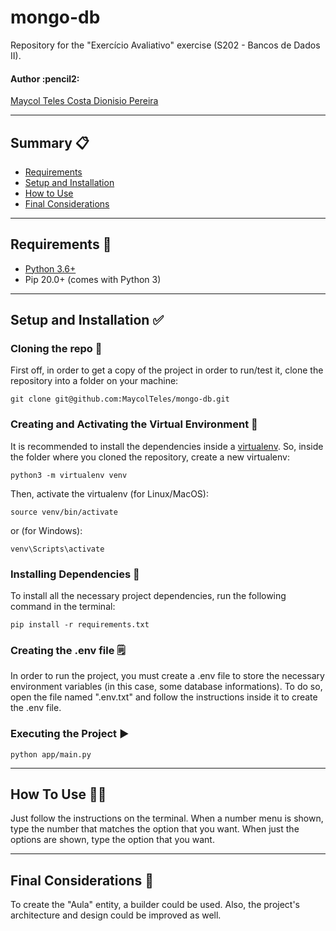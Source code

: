 # mongo-db
Repository for the "Exercício Avaliativo" exercise (S202 - Bancos de Dados II).

<h4 align="left"> 
	Author :pencil2:
</h4>

<p align="left">
 <a href="https://github.com/MaycolTeles">Maycol Teles Costa Dionisio Pereira</a> 
</p>

*********************

## Summary :clipboard:

* [Requirements](#requirements)
* [Setup and Installation](#setup-installation)
* [How to Use](#how-to-use)
* [Final Considerations](#final-considerations)

*********************
##  Requirements :pencil: <a name="requirements"></a>

* [Python 3.6+](https://www.python.org/)
* Pip 20.0+ (comes with Python 3)

*********************
##  Setup and Installation :white_check_mark: <a name="setup-installation"></a>

### Cloning the repo :file_folder:
First off, in order to get a copy of the project in order to run/test it, clone the repository into a folder on your machine:

```
git clone git@github.com:MaycolTeles/mongo-db.git
```

### Creating and Activating the Virtual Environment :open_file_folder:
It is recommended to install the dependencies inside a [virtualenv](https://docs.python.org/3/tutorial/venv.html). So, inside the folder where you cloned the repository, create a new virtualenv:

```
python3 -m virtualenv venv
```
    
Then, activate the virtualenv (for Linux/MacOS):

```
source venv/bin/activate
```

or (for Windows):

```
venv\Scripts\activate
```

### Installing Dependencies :wrench:
To install all the necessary project dependencies, run the following command in the terminal:

```
pip install -r requirements.txt
```

### Creating the .env file :spiral_notepad:
In order to run the project, you must create a .env file to store the necessary environment variables (in this case, some database informations).
To do so, open the file named ".env.txt" and follow the instructions inside it to create the .env file.

### Executing the Project :arrow_forward:
```
python app/main.py
```

*********************

## How To Use :man_technologist: <a name="how-to-use"></a>

Just follow the instructions on the terminal. When a number menu is shown, type the number that matches the option that you want. When just the options are shown, type the option that you want.

*********************

## Final Considerations :pushpin: <a name="final-considerations"></a>

To create the "Aula" entity, a builder could be used. Also, the project's architecture and design could be improved as well.